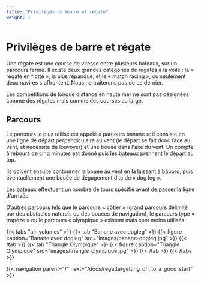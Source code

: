 ```yaml
---
title: "Privilèges de barre et régate"
weight: 1
---
```


# Privilèges de barre et régate

Une régate est une course de vitesse entre plusieurs bateaux, sur un parcours fermé.
Il existe deux grandes catégories de régates à la voile : la « régate en flotte », la plus répandue, et le « match racing », où seulement deux navires s'affrontent. Nous ne traiterons pas de ce dernier.

Les compétitions de longue distance en haute mer ne sont pas désignées comme des régates mais comme des courses au large.

## Parcours
Le parcours le plus utilisé est appelé « parcours banane »: il consiste en une ligne de départ perpendiculaire au vent (le départ se fait donc face au vent, et nécessite de louvoyer) et une bouée dans l'axe du vent.
Un compte à rebours de cinq minutes est donné puis les bateaux prennent le départ au top.

Ils doivent ensuite contourner la bouée au vent en la laissant à bâbord, puis éventuellement une bouée de dégagement dite de « dog leg ».

Les bateaux effectuent un nombre de tours spécifié avant de passer la ligne d'arrivée.

D’autres parcours tels que le parcours « côtier » (grand parcours délimité par des obstacles naturels ou des bouées de navigation), le parcours type « trapèze » ou le parcours « olympique » existent mais sont moins utilisés.

{{< tabs "air-volumes" >}}
{{< tab "Banane avec dogleg" >}}
{{< figure caption="Banane avec dogleg" src="images/banane-dogleg.jpg" >}}
{{< /tab >}}
{{< tab "Triangle Olympique" >}}
{{< figure caption="Triangle Olympique" src="images/triangle_olympique.jpg" >}}
{{< /tab >}}
{{< /tabs >}}

{{< navigation parent="/" next="/docs/regatta/getting_off_to_a_good_start" >}}
